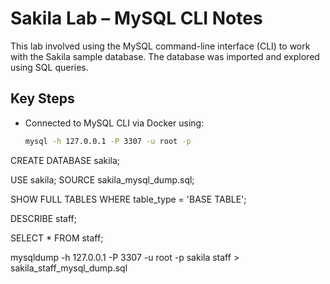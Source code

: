 # Sakila Lab – MySQL CLI Notes

This lab involved using the MySQL command-line interface (CLI) to work with the Sakila sample database. The database was imported and explored using SQL queries.

## Key Steps

- Connected to MySQL CLI via Docker using:

  ```bash
  mysql -h 127.0.0.1 -P 3307 -u root -p


CREATE DATABASE sakila;

USE sakila;
SOURCE sakila_mysql_dump.sql;

SHOW FULL TABLES WHERE table_type = 'BASE TABLE';

DESCRIBE staff;

SELECT * FROM staff;

mysqldump -h 127.0.0.1 -P 3307 -u root -p sakila staff > sakila_staff_mysql_dump.sql

